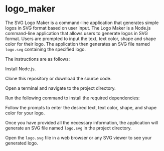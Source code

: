 # logo_maker

The SVG Logo Maker is a command-line application that generates simple logos in SVG format based on user input.
The Logo Maker is a Node.js command-line application that allows users to generate logos in SVG format. Users are prompted to input the text, text color, shape and shape color for their logo. The application then generates an SVG file named `logo.svg` containing the specified logo.

The instructions are as follows:

Install Node.js.

Clone this repository or download the source code.

Open a terminal and navigate to the project directory.

Run the following command to install the required dependencies:

Follow the prompts to enter the desired text, text color, shape, and shape color for your logo.

Once you have provided all the necessary information, the application will generate an SVG file named `logo.svg` in the project directory.

Open the `logo.svg` file in a web browser or any SVG viewer to see your generated logo.
